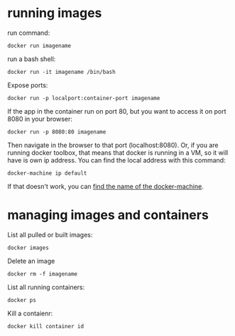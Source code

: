 # running images

run command:
```
docker run imagename
```

run a bash shell:

```
docker run -it imagename /bin/bash
```

Expose ports:
```
docker run -p localport:container-port imagename
```

If the app in the container run on port 80, but you want to access it on port 8080 in your browser:
```
docker run -p 8080:80 imagename
```

Then navigate in the browser to that port (localhost:8080). Or, if you are running docker toolbox, that means that docker is running in a VM, so it will have is own ip address. You can find the local address with this command:
```
docker-machine ip default
```

If that doesn't work, you can [find the name of the docker-machine](https://github.com/prakhar1989/docker-curriculum/issues/27).


# managing images and containers

List all pulled or built images:
```
docker images
```

Delete an image
```
docker rm -f imagename
```

List all running containers:
```
docker ps
```

Kill a contaienr:
```
docker kill container id
```
